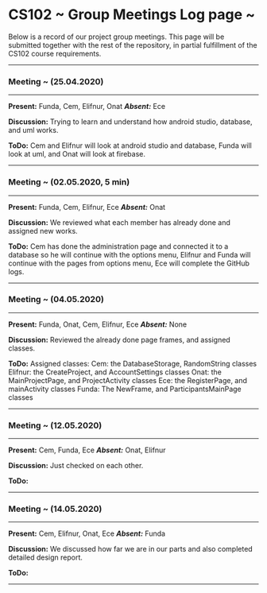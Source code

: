 # CS102 ~ Group Meetings Log page ~

Below is a record of our project group meetings. This page will be submitted together with the rest of the repository, in partial fulfillment of the CS102 course requirements.

****
### Meeting ~ (25.04.2020)
****
**Present:** Funda, Cem, Elifnur, Onat   _**Absent:**_  Ece

**Discussion:** 
Trying to learn and understand how android studio, database, and uml works. 

**ToDo:** Cem and Elifnur will look at android studio and database, Funda will look at uml, and Onat will look at firebase.

****
### Meeting ~ (02.05.2020, 5 min)
****
**Present:** Funda, Cem, Elifnur, Ece   _**Absent:**_ Onat

**Discussion:**
We reviewed what each member has already done and assigned new works.

**ToDo:** Cem has done the administration page and connected it to a database so he will continue with the options menu, Elifnur and Funda will continue with the pages from options menu, Ece will complete the GitHub logs.

****
### Meeting ~ (04.05.2020)
****
**Present:** Funda, Onat, Cem, Elifnur, Ece   _**Absent:**_  None

**Discussion:** 
Reviewed the already done page frames, and assigned classes.

**ToDo:** 
Assigned classes:
Cem: the DatabaseStorage, RandomString classes 
Elifnur: the CreateProject, and AccountSettings classes
Onat: the MainProjectPage, and ProjectActivity classes
Ece: the RegisterPage, and mainActivity classes
Funda: The NewFrame, and ParticipantsMainPage classes

****
### Meeting ~ (12.05.2020)
****
**Present:** Cem, Funda, Ece   _**Absent:**_  Onat, Elifnur

**Discussion:** 
Just checked on each other.

**ToDo:** 

****
### Meeting ~ (14.05.2020)
****
**Present:** Cem, Elifnur, Onat, Ece  _**Absent:**_ Funda

**Discussion:** 
We discussed how far we are in our parts and also completed detailed design report. 

**ToDo:** 

****
